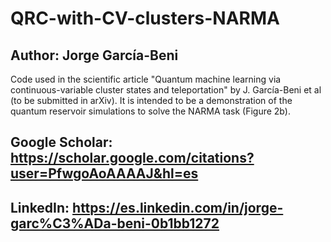 # QRC-with-CV-clusters-NARMA
## Author: Jorge García-Beni
Code used in the scientific article "Quantum machine learning via continuous-variable cluster states and teleportation" by J. García-Beni et al (to be submitted in arXiv).
It is intended to be a demonstration of the quantum reservoir simulations to solve the NARMA task (Figure 2b).
## Google Scholar: https://scholar.google.com/citations?user=PfwgoAoAAAAJ&hl=es
## LinkedIn: https://es.linkedin.com/in/jorge-garc%C3%ADa-beni-0b1bb1272
